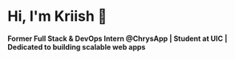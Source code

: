 # Hi, I'm Kriish 👋

**Former Full Stack & DevOps Intern @ChrysApp | Student at UIC | Dedicated to building scalable web apps**
